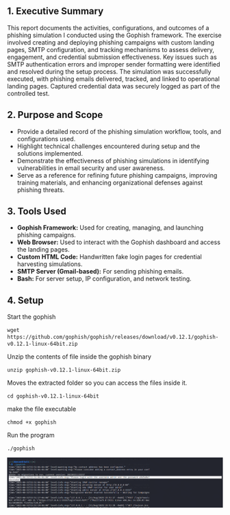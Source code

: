## 1. Executive Summary  
This report documents the activities, configurations, and outcomes of a phishing simulation I conducted using the Gophish framework. The exercise involved creating and deploying phishing campaigns with custom landing pages, SMTP configuration, and tracking mechanisms to assess delivery, engagement, and credential submission effectiveness. Key issues such as SMTP authentication errors and improper sender formatting were identified and resolved during the setup process. The simulation was successfully executed, with phishing emails delivered, tracked, and linked to operational landing pages. Captured credential data was securely logged as part of the controlled test.


## 2. Purpose and Scope  

- Provide a detailed record of the phishing simulation workflow, tools, and configurations used.  
- Highlight technical challenges encountered during setup and the solutions implemented.  
- Demonstrate the effectiveness of phishing simulations in identifying vulnerabilities in email security and user awareness.  
- Serve as a reference for refining future phishing campaigns, improving training materials, and enhancing organizational defenses against phishing threats.  


## 3. Tools Used  

- **Gophish Framework:** Used for creating, managing, and launching phishing campaigns.    
- **Web Browser:** Used to interact with the Gophish dashboard and access the landing pages.  
- **Custom HTML Code:** Handwritten fake login pages for credential harvesting simulations.  
- **SMTP Server (Gmail-based):** For sending phishing emails.  
- **Bash:** For server setup, IP configuration, and network testing.  

## 4. Setup  

Start the gophish    
```
wget https://github.com/gophish/gophish/releases/download/v0.12.1/gophish-v0.12.1-linux-64bit.zip  
```

Unzip the contents of file inside the gophish binary 

```
unzip gophish-v0.12.1-linux-64bit.zip
```
Moves the extracted folder so you can access the files inside it.  
```
cd gophish-v0.12.1-linux-64bit
```
make the file executable  
```
chmod +x gophish
```
Run the program  
```
./gophish
```
![sreenshot](images/password.png)



